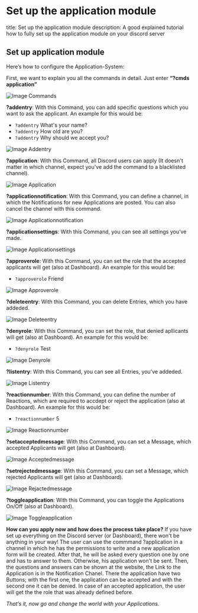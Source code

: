 # Set up the application module

title: Set up the application module description: A good explained tutorial how to fully set up the application module on your discord server

## Set up application module

Here’s how to configure the Application-System:

First, we want to explain you all the commands in detail. Just enter **“?cmds application”**

![Image Commands](https://i.imgur.com/dxhMpId.png)

**?addentry**: With this Command, you can add specific questions which you want to ask the applicant. An example for this would be:

* `?addentry` What's your name?
* `?addentry` How old are you?
* `?addentry` Why should we accept you?

![Image Addentry](https://i.imgur.com/Izl8oYc.png)

**?application**: With this Command, all Discord users can apply \(It doesn't matter in which channel, expect you've add the command to a blacklisted channel\).

![Image Application](https://i.imgur.com/lz3Ixv4.png)

**?applicationnotification**: With this Command, you can define a channel, in which the Notifications for new Applications are posted. You can also cancel the channel with this command.

![Image Applicationnotification](https://i.imgur.com/ONriecp.png)

**?applicationsettings**: With this Command, you can see all settings you’ve made.

![Image Applicationsettings](https://i.imgur.com/Oe3cL1E.png)

**?approverole**: With this Command, you can set the role that the accepted applicants will get \(also at Dashboard\). An example for this would be:

* `?approverole` Friend

![Image Approverole](https://i.imgur.com/LquC7HM.png)

**?deleteentry**: With this Command, you can delete Entries, which you have addeded.

![Image Deleteentry](https://i.imgur.com/7mWyUTq.png)

**?denyrole**: With this Command, you can set the role, that denied apllicants will get \(also at Dashboard\). An example for this would be:

* `?denyrole` Test

![Image Denyrole](https://i.imgur.com/8aooCNn.png)

**?listentry**: With this Command, you can see all Entries, you’ve addeded.

![Image Listentry](https://i.imgur.com/4tnufYL.png)

**?reactionnumber**: With this Command, you can define the number of Reactions, which are required to accdept or reject the application \(also at Dashboard\). An example for this would be:

* `?reactionnumber` 5

![Image Reactionnumber](https://i.imgur.com/OHejxkr.png)

**?setacceptedmessage**: With this Command, you can set a Message, which accepted Applicants will get \(also at Dashboard\).

![Image Acceptedmessage](https://i.imgur.com/9RUbgNE.png)

**?setrejectedmessage**: With this Command, you can set a Message, which rejected Applicants will get \(also at Dashboard\).

![Image Rejactedmessage](https://i.imgur.com/eHTQ4EC.png)

**?toggleapplication**: With this Command, you can toggle the Applications On/Off \(also at Dashboard\).

![Image Toggleapplication](https://i.imgur.com/xrz9iyu.png)

**How can you apply now and how does the process take place?** If you have set up everything on the Discord server \(or Dashboard\), there won't be anything in your way! The user can use the commmand ?application in a channel in which he has the permissions to write and a new application form will be created. After that, he will be asked every question one by one and has to answer to them. Otherwise, his application won't be sent. Then, the questions and answers can be shown at the website, the Link to the Application is in the Notification Chanel. There the application have two Buttons; with the first one, the application can be accepted and with the second one it can be denied. In case of an accepted application, the user will get the the role that was already defined before.

_That’s it, now go and change the world with your Applications._

